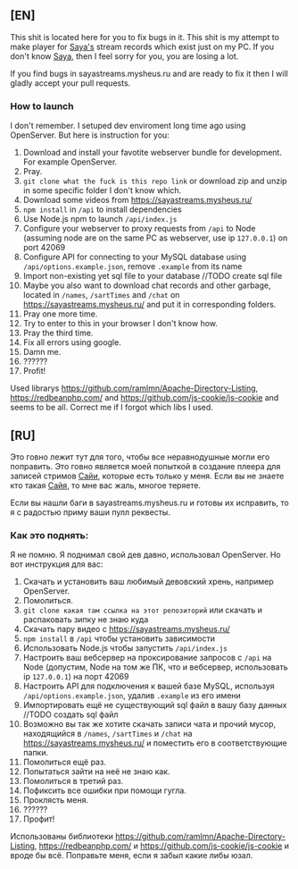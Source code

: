 ## \[EN]
This shit is located here for you to fix bugs in it.
This shit is my attempt to make player for [Saya's](https://www.youtube.com/c/TheSayaScarlet) stream records which exist just on my PC.
If you don't know [Saya](https://www.youtube.com/c/TheSayaScarlet), then I feel sorry for you, you are losing a lot.

If you find bugs in sayastreams.mysheus.ru and are ready to fix it then I will gladly accept your pull requests.

### How to launch
I don't remember. I setuped dev enviroment long time ago using OpenServer. But here is instruction for you:
1. Download and install your favotite webserver bundle for development. For example OpenServer.
2. Pray.
3. `git clone what the fuck is this repo link` or download zip and unzip in some specific folder I don't know which.
4. Download some videos from https://sayastreams.mysheus.ru/
5. `npm install` in `/api` to install dependencies
6. Use Node.js npm to launch `/api/index.js`
7. Configure your webserver to proxy requests from `/api` to Node (assuming node are on the same PC as webserver, use ip `127.0.0.1`) on port 42069
8. Configure API for connecting to your MySQL database using `/api/options.example.json`, remove `.example` from its name
9. Import non-existing yet sql file to your database //TODO create sql file
10. Maybe you also want to download chat records and other garbage, located in `/names`, `/sartTimes` and `/chat` on https://sayastreams.mysheus.ru/ and put it in corresponding folders.
11. Pray one more time.
12. Try to enter to this in your browser I don't know how.
13. Pray the third time.
14. Fix all errors using google.
15. Damn me.
16. ??????
17. Profit!

Used librarys https://github.com/ramlmn/Apache-Directory-Listing, https://redbeanphp.com/ and https://github.com/js-cookie/js-cookie and seems to be all. Correct me if I forgot which libs I used.
## \[RU]
Это говно лежит тут для того, чтобы все неравнодушные могли его поправить.
Это говно является моей попыткой в создание плеера для записей стримов [Сайи](https://www.youtube.com/c/TheSayaScarlet), которые есть только у меня.
Если вы не знаете кто такая [Сайя](https://www.youtube.com/c/TheSayaScarlet), то мне вас жаль, многое теряете.

Если вы нашли баги в sayastreams.mysheus.ru и готовы их исправить, то я с радостью приму ваши пулл реквесты.

### Как это поднять:
Я не помню. Я поднимал свой дев давно, использовал OpenServer. Но вот инструкция для вас:
1. Скачать и установить ваш любимый девовский хрень, например OpenServer.
2. Помолиться.
3. `git clone какая там ссылка на этот репозиторий` или скачать и распаковать зипку не знаю куда
4. Скачать пару видео с https://sayastreams.mysheus.ru/
5. `npm install` в `/api` чтобы установить зависимости
5. Использовать Node.js чтобы запустить `/api/index.js`
6. Настроить ваш вебсервер на проксирование запросов с `/api` на Node (допустим, Node на том же ПК, что и вебсервер, использовать ip `127.0.0.1`) на порт 42069
7. Настроить API для подключения к вашей базе MySQL, используя `/api/options.example.json`, удалив `.example` из его имени
8. Импортировать ещё не существующий sql файл в вашу базу данных //TODO создать sql файл
9. Возможно вы так же хотите скачать записи чата и прочий мусор, находящийся в `/names`, `/sartTimes` и `/chat` на https://sayastreams.mysheus.ru/ и поместить его в соответствующие папки.
10. Помолиться ещё раз.
11. Попытаться зайти на неё не знаю как.
12. Помолиться в третий раз.
13. Пофиксить все ошибки при помощи гугла.
14. Проклясть меня.
15. ??????
16. Профит!

Использованы библиотеки https://github.com/ramlmn/Apache-Directory-Listing, https://redbeanphp.com/ и https://github.com/js-cookie/js-cookie и вроде бы всё. Поправьте меня, если я забыл какие либы юзал.